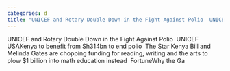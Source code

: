 ```yaml
---
categories: d
title: "UNICEF and Rotary Double Down in the Fight Against Polio  UNICEF USA"
---
```

UNICEF and Rotary Double Down in the Fight Against Polio&nbsp;&nbsp;UNICEF USAKenya to benefit from Sh314bn to end polio&nbsp;&nbsp;The Star Kenya Bill and Melinda Gates are chopping funding for reading, writing and the arts to plow $1 billion into math education instead&nbsp;&nbsp;FortuneWhy the Ga